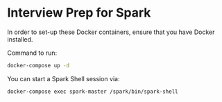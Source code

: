 # Interview Prep for Spark

In order to set-up these Docker containers, ensure that you have Docker installed.

Command to run:
```sh
docker-compose up -d
```

You can start a Spark Shell session via:
```sh
docker-compose exec spark-master /spark/bin/spark-shell
```
